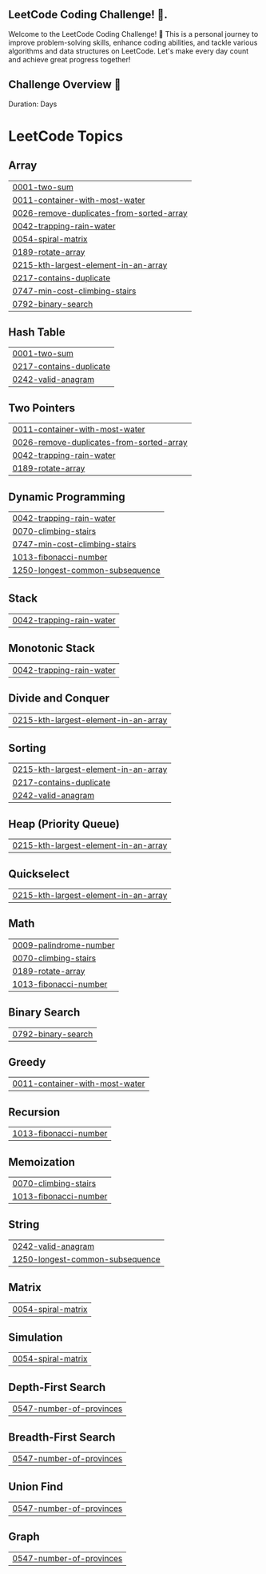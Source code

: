 ## LeetCode Coding Challenge! 🎯.
Welcome to the LeetCode Coding Challenge! 🎉 This is a personal journey to improve problem-solving skills, enhance coding abilities, and tackle various algorithms and data structures on LeetCode. Let's make every day count and achieve great progress together!

## Challenge Overview 🔄
Duration:  Days




<!---LeetCode Topics Start-->
# LeetCode Topics
## Array
|  |
| ------- |
| [0001-two-sum](https://github.com/AakritiShory/Leetcode-Daily-Problems/tree/master/0001-two-sum) |
| [0011-container-with-most-water](https://github.com/AakritiShory/Leetcode-Daily-Problems/tree/master/0011-container-with-most-water) |
| [0026-remove-duplicates-from-sorted-array](https://github.com/AakritiShory/Leetcode-Daily-Problems/tree/master/0026-remove-duplicates-from-sorted-array) |
| [0042-trapping-rain-water](https://github.com/AakritiShory/Leetcode-Daily-Problems/tree/master/0042-trapping-rain-water) |
| [0054-spiral-matrix](https://github.com/AakritiShory/Leetcode-Daily-Problems/tree/master/0054-spiral-matrix) |
| [0189-rotate-array](https://github.com/AakritiShory/Leetcode-Daily-Problems/tree/master/0189-rotate-array) |
| [0215-kth-largest-element-in-an-array](https://github.com/AakritiShory/Leetcode-Daily-Problems/tree/master/0215-kth-largest-element-in-an-array) |
| [0217-contains-duplicate](https://github.com/AakritiShory/Leetcode-Daily-Problems/tree/master/0217-contains-duplicate) |
| [0747-min-cost-climbing-stairs](https://github.com/AakritiShory/Leetcode-Daily-Problems/tree/master/0747-min-cost-climbing-stairs) |
| [0792-binary-search](https://github.com/AakritiShory/Leetcode-Daily-Problems/tree/master/0792-binary-search) |
## Hash Table
|  |
| ------- |
| [0001-two-sum](https://github.com/AakritiShory/Leetcode-Daily-Problems/tree/master/0001-two-sum) |
| [0217-contains-duplicate](https://github.com/AakritiShory/Leetcode-Daily-Problems/tree/master/0217-contains-duplicate) |
| [0242-valid-anagram](https://github.com/AakritiShory/Leetcode-Daily-Problems/tree/master/0242-valid-anagram) |
## Two Pointers
|  |
| ------- |
| [0011-container-with-most-water](https://github.com/AakritiShory/Leetcode-Daily-Problems/tree/master/0011-container-with-most-water) |
| [0026-remove-duplicates-from-sorted-array](https://github.com/AakritiShory/Leetcode-Daily-Problems/tree/master/0026-remove-duplicates-from-sorted-array) |
| [0042-trapping-rain-water](https://github.com/AakritiShory/Leetcode-Daily-Problems/tree/master/0042-trapping-rain-water) |
| [0189-rotate-array](https://github.com/AakritiShory/Leetcode-Daily-Problems/tree/master/0189-rotate-array) |
## Dynamic Programming
|  |
| ------- |
| [0042-trapping-rain-water](https://github.com/AakritiShory/Leetcode-Daily-Problems/tree/master/0042-trapping-rain-water) |
| [0070-climbing-stairs](https://github.com/AakritiShory/Leetcode-Daily-Problems/tree/master/0070-climbing-stairs) |
| [0747-min-cost-climbing-stairs](https://github.com/AakritiShory/Leetcode-Daily-Problems/tree/master/0747-min-cost-climbing-stairs) |
| [1013-fibonacci-number](https://github.com/AakritiShory/Leetcode-Daily-Problems/tree/master/1013-fibonacci-number) |
| [1250-longest-common-subsequence](https://github.com/AakritiShory/Leetcode-Daily-Problems/tree/master/1250-longest-common-subsequence) |
## Stack
|  |
| ------- |
| [0042-trapping-rain-water](https://github.com/AakritiShory/Leetcode-Daily-Problems/tree/master/0042-trapping-rain-water) |
## Monotonic Stack
|  |
| ------- |
| [0042-trapping-rain-water](https://github.com/AakritiShory/Leetcode-Daily-Problems/tree/master/0042-trapping-rain-water) |
## Divide and Conquer
|  |
| ------- |
| [0215-kth-largest-element-in-an-array](https://github.com/AakritiShory/Leetcode-Daily-Problems/tree/master/0215-kth-largest-element-in-an-array) |
## Sorting
|  |
| ------- |
| [0215-kth-largest-element-in-an-array](https://github.com/AakritiShory/Leetcode-Daily-Problems/tree/master/0215-kth-largest-element-in-an-array) |
| [0217-contains-duplicate](https://github.com/AakritiShory/Leetcode-Daily-Problems/tree/master/0217-contains-duplicate) |
| [0242-valid-anagram](https://github.com/AakritiShory/Leetcode-Daily-Problems/tree/master/0242-valid-anagram) |
## Heap (Priority Queue)
|  |
| ------- |
| [0215-kth-largest-element-in-an-array](https://github.com/AakritiShory/Leetcode-Daily-Problems/tree/master/0215-kth-largest-element-in-an-array) |
## Quickselect
|  |
| ------- |
| [0215-kth-largest-element-in-an-array](https://github.com/AakritiShory/Leetcode-Daily-Problems/tree/master/0215-kth-largest-element-in-an-array) |
## Math
|  |
| ------- |
| [0009-palindrome-number](https://github.com/AakritiShory/Leetcode-Daily-Problems/tree/master/0009-palindrome-number) |
| [0070-climbing-stairs](https://github.com/AakritiShory/Leetcode-Daily-Problems/tree/master/0070-climbing-stairs) |
| [0189-rotate-array](https://github.com/AakritiShory/Leetcode-Daily-Problems/tree/master/0189-rotate-array) |
| [1013-fibonacci-number](https://github.com/AakritiShory/Leetcode-Daily-Problems/tree/master/1013-fibonacci-number) |
## Binary Search
|  |
| ------- |
| [0792-binary-search](https://github.com/AakritiShory/Leetcode-Daily-Problems/tree/master/0792-binary-search) |
## Greedy
|  |
| ------- |
| [0011-container-with-most-water](https://github.com/AakritiShory/Leetcode-Daily-Problems/tree/master/0011-container-with-most-water) |
## Recursion
|  |
| ------- |
| [1013-fibonacci-number](https://github.com/AakritiShory/Leetcode-Daily-Problems/tree/master/1013-fibonacci-number) |
## Memoization
|  |
| ------- |
| [0070-climbing-stairs](https://github.com/AakritiShory/Leetcode-Daily-Problems/tree/master/0070-climbing-stairs) |
| [1013-fibonacci-number](https://github.com/AakritiShory/Leetcode-Daily-Problems/tree/master/1013-fibonacci-number) |
## String
|  |
| ------- |
| [0242-valid-anagram](https://github.com/AakritiShory/Leetcode-Daily-Problems/tree/master/0242-valid-anagram) |
| [1250-longest-common-subsequence](https://github.com/AakritiShory/Leetcode-Daily-Problems/tree/master/1250-longest-common-subsequence) |
## Matrix
|  |
| ------- |
| [0054-spiral-matrix](https://github.com/AakritiShory/Leetcode-Daily-Problems/tree/master/0054-spiral-matrix) |
## Simulation
|  |
| ------- |
| [0054-spiral-matrix](https://github.com/AakritiShory/Leetcode-Daily-Problems/tree/master/0054-spiral-matrix) |
## Depth-First Search
|  |
| ------- |
| [0547-number-of-provinces](https://github.com/AakritiShory/Leetcode-Daily-Problems/tree/master/0547-number-of-provinces) |
## Breadth-First Search
|  |
| ------- |
| [0547-number-of-provinces](https://github.com/AakritiShory/Leetcode-Daily-Problems/tree/master/0547-number-of-provinces) |
## Union Find
|  |
| ------- |
| [0547-number-of-provinces](https://github.com/AakritiShory/Leetcode-Daily-Problems/tree/master/0547-number-of-provinces) |
## Graph
|  |
| ------- |
| [0547-number-of-provinces](https://github.com/AakritiShory/Leetcode-Daily-Problems/tree/master/0547-number-of-provinces) |
<!---LeetCode Topics End-->
